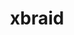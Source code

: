 ---
title: "xbraid"
layout: cache
categories: [package, develop]
meta: {"compilers": ["gcc@=7.5.0"], "num_specs": 5, "num_specs_by_stack": {"radiuss": 5, "root": 5}, "oss": ["ubuntu18.04"], "platforms": ["linux"], "stacks": ["radiuss", "root"], "targets": ["x86_64_v3"], "versions": ["3.1.0"]}
spec_details: [{"compiler": "gcc@=7.5.0", "hash": "4nbmslxleiv7jptie32bc3z462t764ag", "os": "ubuntu18.04", "platform": "linux", "size": "-", "stacks": ["radiuss", "root"], "target": "x86_64_v3", "variants": ["build_system=makefile"], "versions": ["3.1.0"]}, {"compiler": "gcc@=7.5.0", "hash": "bt2t6ascpy7x4ywil5wdyfjj3qbjyayt", "os": "ubuntu18.04", "platform": "linux", "size": "-", "stacks": ["radiuss", "root"], "target": "x86_64_v3", "variants": ["build_system=makefile"], "versions": ["3.1.0"]}, {"compiler": "gcc@=7.5.0", "hash": "j473xgsqbeau7drevnwolkpmk2ykmqgx", "os": "ubuntu18.04", "platform": "linux", "size": "-", "stacks": ["radiuss", "root"], "target": "x86_64_v3", "variants": ["build_system=makefile"], "versions": ["3.1.0"]}, {"compiler": "gcc@=7.5.0", "hash": "tv47xpnq4emrgezueybelm5gt2kwsfv4", "os": "ubuntu18.04", "platform": "linux", "size": "-", "stacks": ["radiuss", "root"], "target": "x86_64_v3", "variants": ["build_system=makefile"], "versions": ["3.1.0"]}, {"compiler": "gcc@=7.5.0", "hash": "uc67y4fulgasidazqxsdkw4x6y2iaoq4", "os": "ubuntu18.04", "platform": "linux", "size": "-", "stacks": ["radiuss", "root"], "target": "x86_64_v3", "variants": ["build_system=makefile"], "versions": ["3.1.0"]}]
---